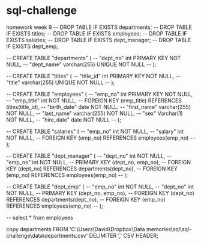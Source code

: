 # sql-challenge
homework week 9
-- DROP TABLE IF EXISTS departments;
-- DROP TABLE IF EXISTS titles;
-- DROP TABLE IF EXISTS employees;
-- DROP TABLE IF EXISTS salaries;
-- DROP TABLE IF EXISTS dept_manager;
-- DROP TABLE IF EXISTS dept_emp;

-- CREATE TABLE "departments" (
--     "dept_no" int PRIMARY KEY  NOT NULL,
--     "dept_name" varchar(255) UNIQUE  NOT NULL
-- );

-- CREATE TABLE "titles" (
--     "title_id" int PRIMARY KEY NOT NULL,
--     "title" varchar(255) UNIQUE  NOT NULL
-- );

-- CREATE TABLE "employees" (
--     "emp_no" int PRIMARY KEY  NOT NULL,
--     "emp_title" int   NOT NULL,
--     FOREIGN KEY (emp_title) REFERENCES titles(title_id),
--     "birth_date" date   NOT NULL,
--     "first_name" varchar(255)   NOT NULL,
--     "last_name" varchar(255)   NOT NULL,
--     "sex" Varchar(1)   NOT NULL,
--     "hire_date" date   NOT NULL
-- );

-- CREATE TABLE "salaries" (
--     "emp_no" int   NOT NULL,
--     "salary" int   NOT NULL,
--     FOREIGN KEY (emp_no) REFERENCES employees(emp_no)
-- );

-- CREATE TABLE "dept_manager" (
--     "dept_no" int NOT NULL,
--     "emp_no" int NOT NULL,
--     PRIMARY KEY (dept_no, emp_no),
--     FOREIGN KEY (dept_no) REFERENCES departments(dept_no),
--     FOREIGN KEY (emp_no) REFERENCES employees(emp_no)
-- );

-- CREATE TABLE "dept_emp" (
--     "emp_no" int   NOT NULL,
--     "dept_no" int   NOT NULL,
--     PRIMARY KEY (dept_no, emp_no),
--     FOREIGN KEY (dept_no) REFERENCES departments(dept_no),
--     FOREIGN KEY (emp_no) REFERENCES employees(emp_no)
-- );


-- select * from employees

copy departments FROM 'C:\Users\David\Dropbox\Data memories\sql\sql-challenge\data\departments.csv' DELIMITER ',' CSV HEADER;
